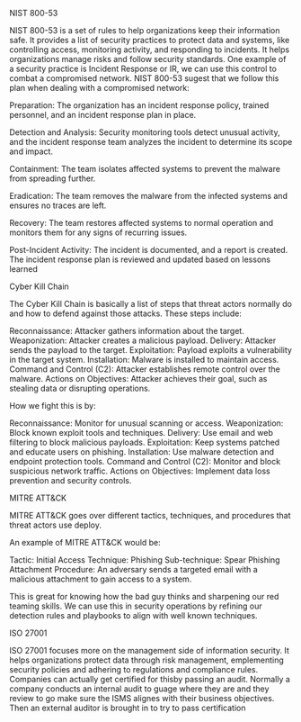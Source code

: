 NIST 800-53

NIST 800-53 is a set of rules to help organizations keep their information safe. It provides a list of security practices to protect data and systems, like controlling access, monitoring activity, and responding to incidents. It helps organizations manage risks and follow security standards. One example of a security practice is Incident Response or IR, we can use this control to combat a compromised network. NIST 800-53 sugest that we follow this plan when dealing with a compromised network: 

Preparation: The organization has an incident response policy, trained personnel, and an incident response plan in place.

Detection and Analysis: Security monitoring tools detect unusual activity, and the incident response team analyzes the incident to determine its scope and impact.

Containment: The team isolates affected systems to prevent the malware from spreading further.

Eradication: The team removes the malware from the infected systems and ensures no traces are left.

Recovery: The team restores affected systems to normal operation and monitors them for any signs of recurring issues.

Post-Incident Activity: The incident is documented, and a report is created. The incident response plan is reviewed and updated based on lessons learned


Cyber Kill Chain

The Cyber Kill Chain is basically a list of steps that threat actors normally do and how to defend against those attacks. These steps include:

Reconnaissance: Attacker gathers information about the target.
Weaponization: Attacker creates a malicious payload.
Delivery: Attacker sends the payload to the target.
Exploitation: Payload exploits a vulnerability in the target system.
Installation: Malware is installed to maintain access.
Command and Control (C2): Attacker establishes remote control over the malware.
Actions on Objectives: Attacker achieves their goal, such as stealing data or disrupting operations.

How we fight this is by:

Reconnaissance: Monitor for unusual scanning or access.
Weaponization: Block known exploit tools and techniques.
Delivery: Use email and web filtering to block malicious payloads.
Exploitation: Keep systems patched and educate users on phishing.
Installation: Use malware detection and endpoint protection tools.
Command and Control (C2): Monitor and block suspicious network traffic.
Actions on Objectives: Implement data loss prevention and security controls.


MITRE ATT&CK

MITRE ATT&CK goes over different tactics, techniques, and procedures that threat actors use deploy. 

An example of MITRE ATT&CK would be:

Tactic: Initial Access
Technique: Phishing
Sub-technique: Spear Phishing Attachment
Procedure: An adversary sends a targeted email with a malicious attachment to gain access to a system.

This is great for knowing how the bad guy thinks and sharpening our red teaming skills. We can use this in security operations by refining our detection rules and playbooks to align with well known techniques.


ISO 27001

ISO 27001 focuses more on the management side of information security. It helps organizations protect data through risk management, emplementing security policies and adhering to regulations and compliance rules. Companies can actually get certified for thisby passing an audit. Normally a company conducts an internal audit to guage where they are and they review to go make sure the ISMS alignes with their business objectives. Then an external auditor is brought in to try to pass certification 
